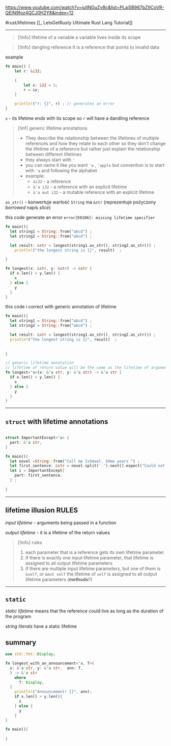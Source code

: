 https://www.youtube.com/watch?v=juIINGuZyBc&list=PLai5B987bZ9CoVR-QEIN9foz4QCJ0H2Y8&index=12

#rust/lifetimes
[[_ LetsGetRusty Ultimate Rust Lang Tutorial]]

-------
>[!info] lifetime of a variable
>a variable lives  inside its scope



>[!info] dangling reference
>It is a reference that points to invalid data 
>

example
```rust
fn main() {
	let r: &i32;

	{
		let x: i32 = 5;
		r = &x;
	}

	println!("r: {}", r) ; // generates an error
}
```
`x` - its lifetime ends with its scope so `r` will have a dandling reference


>[!inf] generic lifetime annotations
>- They describe the relationship between the lifetimes of multiple references and how they relate to each other so they don't change the lifetime of  a reference but rather just explain the relationship between different lifetimes 
>- they always start with `'`
>- you can name it like you want `'a` , `'apple` but convention is to start with `'a`  and following the alphabet
>- example:
>	- `&i32` - a reference
>	- `&'a i32` - a reference with an explicit lifetime 
>	- `&'a mut i32` - a mutable reference with an explicit lifetime



`as_str()` - konwertuje wartość `String` ma `&str` (reprezentuje pożyczony *borrowed* napis *slice*)

this code generate an error `error[E0106]: missing lifetime specifier`
```rust
fn main(){
  let string1 = String::from("abcd") ;
  let string2 = String::from("abcd") ;

  let result: &str = longest(string1.as_str(), string2.as_str()) ;
    println!("the longest string is {}", result)  ;

}

fn longest(x: &str, y: &str) -> &str {
  if x.len() > y.len() {
    x
  } else {
    y
  }
}
```


this code i correct with generic annotation of lifetime
```rust
fn main(){
  let string1 = String::from("abcd") ;
  let string2 = String::from("abcd") ;

  let result: &str = longest(string1.as_str(), string2.as_str()) ;
  println!("the longest string is {}", result)  ;
  
  
}

// generic lifetime annotation
// lifetime of return value will be the same as the lifetime of arguments
fn longest<'a>(x: &'a str, y: &'a str) -> &'a str {
  if x.len() > y.len() {
    x
  } else {
    y
  }
}
```


----
## `struct` with lifetime annotations
```rust

struct ImportantExcept<'a> {
  part: &'a str,
}

fn main(){
  let novel =String::from("Call me Ishmael. SOme years ") ;
  let first_sentence: &str = novel.split('.').next().expect("Could not found.") ;
  let i = ImportantExcept{
    part: first_sentence,
  } ;
  
}
```


---
## lifetime illusion RULES
*input lifetime* - arguments being passed in a function 

*output lifetime* - it is a lifetime of the return values

>[!info] rules
>1. each parameter that is a reference gets its own lifetime parameter
>2. if there is exactly one input lifetime parameter, that lifetime is assigned to all output lifetime parameters
>3. if there are multiple  input lifetime parameters, but one of them is `&self`, or `&mut self` the lifetime of `self` is assigned to all output lifetime parameters (**methods**!!)


---
## `static`
*static lifetime* means that the reference could live as long as the duration of the program

*string literals* have a static lifetime


## summary
```rust
use std::fmt::Display;

fn longest_with_an_announcement<'a, T>(
  x: &'a str, y: &'a str,  ann: T,
  ) -> &'a str
    where
      T: Display,
  {
    println!("Announcement! {}", ann);
    if x.len() > y.len(){
      x
    } else {
      y
    }
}

fn main(){
 
}
```







